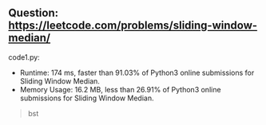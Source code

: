 ## Question: https://leetcode.com/problems/sliding-window-median/

code1.py:
* Runtime: 174 ms, faster than 91.03% of Python3 online submissions for Sliding Window Median.
* Memory Usage: 16.2 MB, less than 26.91% of Python3 online submissions for Sliding Window Median.
> bst